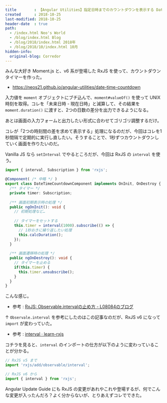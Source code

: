 ```yaml
---
title        : 【Angular Utilities】指定日時までのカウントダウンを表示する Date Time Countdown を作った
created      : 2018-10-25
last-modified: 2018-10-25
header-date  : true
path:
  - /index.html Neo's World
  - /blog/index.html Blog
  - /blog/2018/index.html 2018年
  - /blog/2018/10/index.html 10月
hidden-info:
  original-blog: Corredor
---
```


みんな大好き Moment.js と、v6 系が登場した RxJS を使って、カウントダウンタイマーを作った。

- <https://neos21.github.io/angular-utilities/date-time-countdown>

入力値を `moment` オブジェクトにブチ込んで、`moment#valueOf()` を使って UNIX 時刻を取得。コレを「未来日時 - 現在日時」と減算して、その結果を `moment.duration()` に渡すと、2つの日数の差分を出力できるようになる。

あとは画面の入力フォームと出力したい形式に合わせてゴリゴリ調整するだけ。

コレが「2つの時刻間の差を求めて表示する」処理になるのだが、今回はコレを1秒間隔で定期的に実行し直したい。そうすることで、1秒ずつカウントダウンしていく画面を作りたいのだ。

Vanilla JS なら `setInterval` でやるところだが、今回は RxJS の `interval` を使う。

```typescript
import { interval, Subscription } from 'rxjs';

@Component( /* 中略 */ )
export class DateTimeCountdownComponent implements OnInit, OnDestroy {
  /** タイマー */
  private timer: Subscription;
  
  /** 画面初期表示時の処理 */
  public ngOnInit(): void {
    // 初期処理など…
    
    // タイマーをセットする
    this.timer = interval(1000).subscribe(() => {
      // 1秒おきに繰り返したい処理
      this.calcDuration();
    });
  }
  
  /** 画面遷移時の処理 */
  public ngOnDestroy(): void {
    // タイマーを止める
    if(this.timer) {
      this.timer.unsubscribe();
    }
  }
}
```

こんな感じ。

- 参考 : [RxJS: Observable.intervalの止め方 - L08084のブログ](http://www.l08084.com/entry/2018/02/20/170157)

↑ `Observale.interval` を参考にしたのはこの記事なのだが、RxJS v6 になって `import` が変わっていた。

- 参考 : [interval · learn-rxjs](https://www.learnrxjs.io/operators/creation/interval.html)

コチラを見ると、`interval` のインポートの仕方が以下のように変わっていることが分かる。

```typescript
// RxJS v5 まで
import 'rxjs/add/observable/interval';

// RxJS v6 から
import { interval } from 'rxjs';
```

Angular Update Guide にも RxJS の変更があれやこれや登場するが、何でこんな変更が入ったんだろ？よく分からないが、とりあえずコレでできた。
